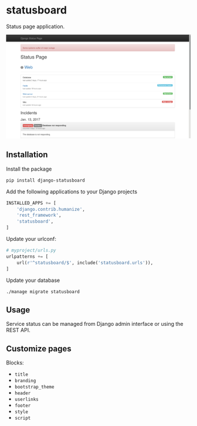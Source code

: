# statusboard

Status page application.

![django-statusboard preview](preview.png)


## Installation

Install the package

```sh
pip install django-statusboard
```

Add the following applications to your Django projects

```python
INSTALLED_APPS += [
    'django.contrib.humanize',
    'rest_framework',
    'statusboard',
]
```

Update your urlconf:

```python
# myproject/urls.py
urlpatterns += [
    url(r'^statusboard/$', include('statusboard.urls')),
]
```

Update your database

```sh
./manage migrate statusboard
```

## Usage

Service status can be managed from Django admin interface or using the REST
API.


## Customize pages

Blocks:

* `title`
* `branding`
* `bootstrap_theme`
* `header`
* `userlinks`
* `footer`
* `style`
* `script`
